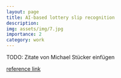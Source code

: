 ```yaml
---
layout: page
title: AI-based lottery slip recognition
description:
img: assets/img/7.jpg
importance: 2
category: work
---
```


TODO: Zitate von Michael Stücker einfügen

[reference link](https://www.adesso.de/en/news/presse/ai-based-lottery-slip-recognition-for-tablets-at-lottery-sales-points.jsp)

